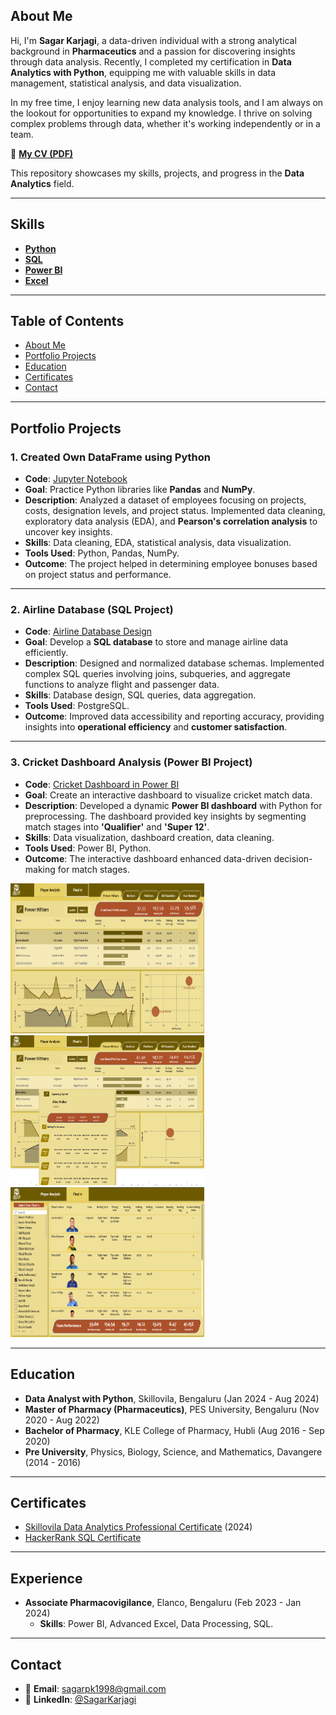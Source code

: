 ## **About Me**
Hi, I'm **Sagar Karjagi**, a data-driven individual with a strong analytical background in **Pharmaceutics** and a passion for discovering insights through data analysis. Recently, I completed my certification in **Data Analytics with Python**, equipping me with valuable skills in data management, statistical analysis, and data visualization. 

In my free time, I enjoy learning new data analysis tools, and I am always on the lookout for opportunities to expand my knowledge. I thrive on solving complex problems through data, whether it's working independently or in a team.

📄 **[My CV (PDF)](https://github.com/SagarKarjagi/SagarKarjagi/blob/main/Sagar_Karjagi.pdf)**

This repository showcases my skills, projects, and progress in the **Data Analytics** field.

---

## **Skills**
-  **[Python](https://github.com/SagarKarjagi/Python)**
-  **[SQL](https://github.com/SagarKarjagi/SQL)**
-  **[Power BI](https://github.com/SagarKarjagi/Power-BI)**
-  **[Excel](https://github.com/SagarKarjagi/Excel)**

---

## **Table of Contents**
- [About Me](#about-me)
- [Portfolio Projects](#portfolio-projects)
- [Education](#education)
- [Certificates](#certificates)
- [Contact](#contact)

---

## **Portfolio Projects**
### **1. Created Own DataFrame using Python**
- **Code**: [Jupyter Notebook](https://github.com/SagarKarjagi/Python/blob/main/Python%20Capstone%20project.ipynb)
- **Goal**: Practice Python libraries like **Pandas** and **NumPy**.
- **Description**: Analyzed a dataset of employees focusing on projects, costs, designation levels, and project status. Implemented data cleaning, exploratory data analysis (EDA), and **Pearson's correlation analysis** to uncover key insights.
- **Skills**: Data cleaning, EDA, statistical analysis, data visualization.
- **Tools Used**: Python, Pandas, NumPy.
- **Outcome**: The project helped in determining employee bonuses based on project status and performance.

---
### **2. Airline Database (SQL Project)**
- **Code**: [Airline Database Design](https://github.com/SagarKarjagi/SQL/blob/main/Airline%20Database.docx)
- **Goal**: Develop a **SQL database** to store and manage airline data efficiently.
- **Description**: Designed and normalized database schemas. Implemented complex SQL queries involving joins, subqueries, and aggregate functions to analyze flight and passenger data.
- **Skills**: Database design, SQL queries, data aggregation.
- **Tools Used**: PostgreSQL.
- **Outcome**: Improved data accessibility and reporting accuracy, providing insights into **operational efficiency** and **customer satisfaction**.

---
### **3. Cricket Dashboard Analysis (Power BI Project)**
- **Code**: [Cricket Dashboard in Power BI](https://github.com/SagarKarjagi/Power-BI/blob/main/Cricket_Dashboard.pbix)
- **Goal**: Create an interactive dashboard to visualize cricket match data.
- **Description**: Developed a dynamic **Power BI dashboard** with Python for preprocessing. The dashboard provided key insights by segmenting match stages into **'Qualifier'** and **'Super 12'**.
- **Skills**: Data visualization, dashboard creation, data cleaning.
- **Tools Used**: Power BI, Python.
- **Outcome**: The interactive dashboard enhanced data-driven decision-making for match stages.
  
<img src="https://github.com/SagarKarjagi/Power-BI/blob/main/Cricket_Dashboard.png" alt="Left Image" width="310" height="240"/>  <img src="https://github.com/SagarKarjagi/Power-BI/blob/main/Players_details.png" alt="Center Image" width="310" height="240"/>  <img src="https://github.com/SagarKarjagi/Power-BI/blob/main/Final_11%20players.png" alt="Right Image" width="310" height="240"/>

---

## **Education**
- **Data Analyst with Python**, Skillovila, Bengaluru (Jan 2024 - Aug 2024)
- **Master of Pharmacy (Pharmaceutics)**, PES University, Bengaluru (Nov 2020 - Aug 2022)
- **Bachelor of Pharmacy**, KLE College of Pharmacy, Hubli (Aug 2016 - Sep 2020)
- **Pre University**, Physics, Biology, Science, and Mathematics, Davangere (2014 - 2016)

---

## **Certificates**
- [Skillovila Data Analytics Professional Certificate](https://github.com/SagarKarjagi/SagarKarjagi/blob/main/Sagar_Anlayst_certificate.pdf) (2024)
- [HackerRank SQL Certificate](https://www.hackerrank.com/profile/sagarpk1998)

---

## **Experience**
- **Associate Pharmacovigilance**, Elanco, Bengaluru (Feb 2023 - Jan 2024)
  - **Skills**: Power BI, Advanced Excel, Data Processing, SQL.

---

## **Contact**
- 📧 **Email**: sagarpk1998@gmail.com
- 💼 **LinkedIn**: [@SagarKarjagi](https://www.linkedin.com/in/sagarkarjagi/)
